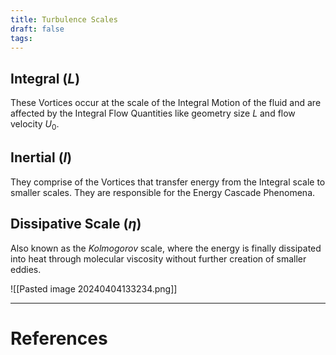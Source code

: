 ```yaml
---
title: Turbulence Scales
draft: false
tags:
---
```

## Integral ($L$)
These Vortices occur at the scale of the Integral Motion of the fluid and are affected by the Integral Flow Quantities like geometry size $L$ and flow velocity $U_0$.
## Inertial ($l$)
They comprise of the Vortices that transfer energy from the Integral scale to smaller scales. They are responsible for the Energy Cascade Phenomena. 
## Dissipative Scale ($\eta$)
Also known as the *Kolmogorov* scale, where the energy is finally dissipated into heat through molecular viscosity without further creation of smaller eddies. 

![[Pasted image 20240404133234.png]]








---
# References
